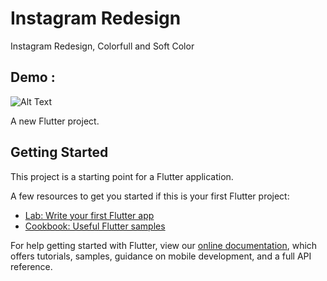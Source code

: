 # Instagram Redesign
Instagram Redesign, Colorfull and Soft Color

## Demo :
![Alt Text](https://i.pinimg.com/originals/e9/07/44/e9074449a349fe1aa7b7a9940848bcf5.gif)

A new Flutter project.

## Getting Started

This project is a starting point for a Flutter application.

A few resources to get you started if this is your first Flutter project:

- [Lab: Write your first Flutter app](https://flutter.io/docs/get-started/codelab)
- [Cookbook: Useful Flutter samples](https://flutter.io/docs/cookbook)

For help getting started with Flutter, view our 
[online documentation](https://flutter.io/docs), which offers tutorials, 
samples, guidance on mobile development, and a full API reference.
